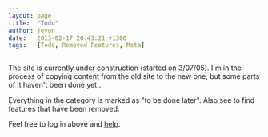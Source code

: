 ```yaml
---
layout: page
title:  "Todo"
author: jevon
date:   2013-02-17 20:43:21 +1300
tags:   [Todo, Removed Features, Meta]
---
```


The site is currently under construction (started on 3/07/05). I'm in the process of copying content from the old site to the new one, but some parts of it haven't been done yet...

Everything in the  category is marked as "to be done later". Also see  to find features that have been removed.

Feel free to log in above and [help](editing.md).
